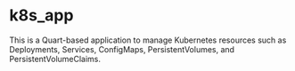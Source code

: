 # k8s_app

This is a Quart-based application to manage Kubernetes resources such as Deployments, Services, ConfigMaps, PersistentVolumes, and PersistentVolumeClaims.

